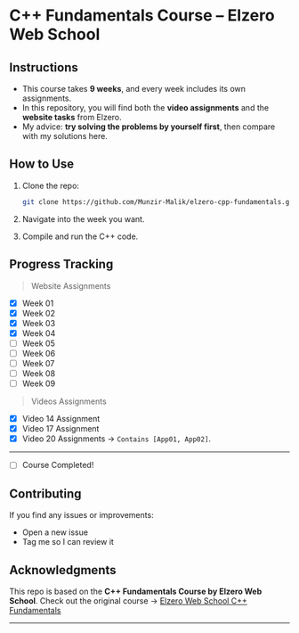 # C++ Fundamentals Course – Elzero Web School

## Instructions

* This course takes **9 weeks**, and every week includes its own assignments.
* In this repository, you will find both the **video assignments** and the **website tasks** from Elzero.
* My advice: **try solving the problems by yourself first**, then compare with my solutions here.

## How to Use

1. Clone the repo:

   ```bash
   git clone https://github.com/Munzir-Malik/elzero-cpp-fundamentals.git
   ```
2. Navigate into the week you want.
3. Compile and run the C++ code.

## Progress Tracking
> Website Assignments
* [x] Week 01
* [x] Week 02
* [x] Week 03
* [x] Week 04
* [ ] Week 05
* [ ] Week 06
* [ ] Week 07
* [ ] Week 08
* [ ] Week 09

> Videos Assignments
* [x] Video 14 Assignment
* [x] Video 17 Assignment
* [x] Video 20 Assignments -> `Contains [App01, App02]`.

---
* [ ] Course Completed!



## Contributing

If you find any issues or improvements:

* Open a new issue
* Tag me so I can review it

## Acknowledgments

This repo is based on the **C++ Fundamentals Course by Elzero Web School**.
Check out the original course -> [Elzero Web School C++ Fundamentals](https://elzero.org/study/cplusplus-study-plan/)

---
